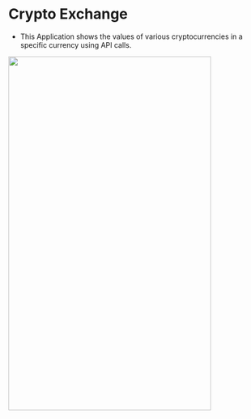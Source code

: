 # Crypto Exchange

* This Application shows the values of various cryptocurrencies in a specific currency using API calls.

<img src="https://user-images.githubusercontent.com/73739259/134237545-1076b41c-0c47-470e-a90e-d1098b4707f2.png" height="700" width="400" />



